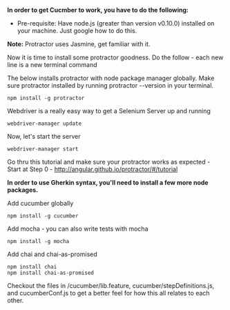 **In order to get Cucmber to work, you have to do the following:**

- Pre-requisite: Have node.js (greater than version v0.10.0) installed on your machine. Just google how to do this. 

**Note:** Protractor uses Jasmine, get familiar with it.

Now it is time to install some protractor goodness. Do the follow - each new line is a new terminal command

The below installs protractor with node package manager globally. Make sure protractor installed by running protractor --version in your terminal.
```
npm install -g protractor
```

Webdriver is a really easy way to get a Selenium Server up and running
```
webdriver-manager update
```

Now, let's start the server
```
webdriver-manager start
```

Go thru this tutorial and make sure your protractor works as expected - Start at Step 0 - 
http://angular.github.io/protractor/#/tutorial




**In order to use Gherkin syntax, you'll need to install a few more node packages.**

Add cucumber globally
```
npm install -g cucumber
```

Add mocha - you can also write tests with mocha
```
npm install -g mocha
```

Add chai and chai-as-promised
```
npm install chai
npm install chai-as-promised
```

Checkout the files in /cucumber/lib.feature, cucumber/stepDefinitions.js, and cucumberConf.js to get a better feel for how this all relates to each other.

